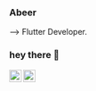  

### Abeer 

--> Flutter Developer.

	
### hey there :wave:

<!-- <img src="https://media.giphy.com/media/hvRJCLFzcasrR4ia7z/giphy.gif" width="25px"> -->

<a href="https://twitter.com/ShariyarAbeer">
  <img align="left" alt="Shariyar Abeer | Twitter" width="22px" target="_blank" src="https://raw.githubusercontent.com/peterthehan/peterthehan/master/assets/twitter.svg" />
</a>
<a href="https://www.linkedin.com/in/mdarifshariyar/">
  <img align="left" alt="Arif's LinkedIN" width="22px" target="_blank" src="https://raw.githubusercontent.com/peterthehan/peterthehan/master/assets/linkedin.svg" />
</a>



<!--
**ShariyarAbeer/ShariyarAbeer** is a ✨ _special_ ✨ repository because its `README.md` (this file) appears on your GitHub profile.

- ### Hi there 👋



Here are some ideas to get you started:

- 🔭 I’m currently working on ...
- 🌱 I’m currently learning ...
- 👯 I’m looking to collaborate on ...
- 🤔 I’m looking for help with ...
- 💬 Ask me about ...
- 📫 How to reach me: ...
- 😄 Pronouns: ...
- ⚡ Fun fact: ...
-->
